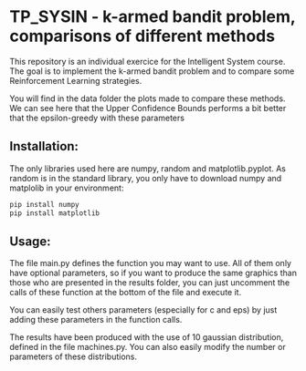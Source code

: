 # TP_SYSIN - k-armed bandit problem, comparisons of different methods

This repository is an individual exercice for the Intelligent System course.
The goal is to implement the k-armed bandit problem and to compare some Reinforcement Learning strategies. 

You will find in the data folder the plots made to compare these methods. 
We can see here that the Upper Confidence Bounds performs a bit better that the epsilon-greedy with these parameters


## Installation:
The only libraries used here are numpy, random and matplotlib.pyplot. As random is in the standard library, you only have to download numpy and matplolib in your environment:

```bash
pip install numpy
pip install matplotlib
```

## Usage:
The file main.py defines the function you may want to use. All of them only have optional parameters, so if you want to produce the same graphics than those who are presented 
in the results folder, you can just uncomment the calls of these function at the bottom of the file and execute it. 

You can easily test others parameters (especially for c and eps) by just adding these parameters in the function calls. 

The results have been produced with the use of 10 gaussian distribution, defined in the file machines.py. You can also easily modify the number or parameters of these distributions. 

